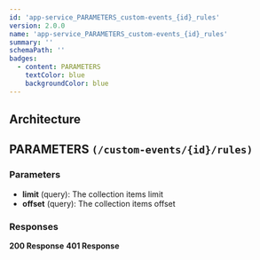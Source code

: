 ```yaml
---
id: 'app-service_PARAMETERS_custom-events_{id}_rules'
version: 2.0.0
name: 'app-service_PARAMETERS_custom-events_{id}_rules'
summary: ''
schemaPath: ''
badges:
  - content: PARAMETERS
    textColor: blue
    backgroundColor: blue
---
```

## Architecture
<NodeGraph />



## PARAMETERS `(/custom-events/{id}/rules)`

### Parameters
- **limit** (query): The collection items limit
- **offset** (query): The collection items offset




### Responses
**200 Response**
<SchemaViewer file="response-200.json" maxHeight="500" id="response-200" />
      **401 Response**
<SchemaViewer file="response-401.json" maxHeight="500" id="response-401" />
